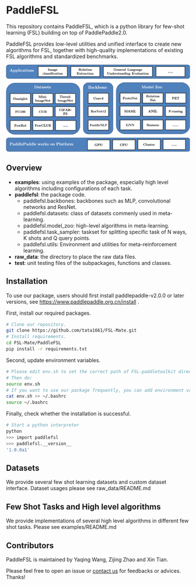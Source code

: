 # PaddleFSL
This repository contains PaddleFSL, which is a python library for few-shot learning (FSL) building on top of PaddlePaddle2.0.

PaddleFSL provides low-level utilities and unified interface to create new algorithms for FSL, together with high-quality implementations of existing FSL algorithms and standardized benchmarks. 

<p align="center"><img src="art-paddlefsl.png" alt="logo" width="800px" /></p>

## Overview

- **examples**: using examples of the package, especially high level algorithms including configurations of each task.
- **paddlefsl**: the package code.
  - paddlefsl.backbones: backbones such as MLP, convolutional networks and ResNet.
  - paddlefsl.datasets: class of datasets commenly used in meta-learning.
  - paddlefsl.model_zoo: high-level algorithms in meta-learning.
  - paddlefsl.task_sampler: taskset for splitting specific task of N ways, K shots and Q query points.
  - paddlefsl.utils: Environment and utilities for meta-reinforcement learning.
- **raw_data**: the directory to place the raw data files.
- **test**: unit testing files of the subpackages, functions and classes.

## Installation

To use our package, users should first install paddlepaddle-v2.0.0 or later versions, see https://www.paddlepaddle.org.cn/install .

First, install our required packages.

```bash
# Clone our repository.
git clone https://github.com/tata1661/FSL-Mate.git
# Install requirements.
cd FSL-Mate/PaddleFSL
pip install -r requirements.txt
```

Second, update environment variables.

```bash
# Please edit env.sh to set the correct path of FSL-paddletoolkit directory.
# Then do:
source env.sh
# If you want to use our package frequently, you can add environment variables into .bashrc
cat env.sh >> ~/.bashrc
source ~/.bashrc
```

Finally, check whether the installation is successful.

```bash
# Start a python interpreter
python
>>> import paddlefsl
>>> paddlefsl.__version__
'1.0.0a1'
```

## Datasets

We provide several few shot learning datasets and custom dataset interface. Dataset usages please see raw_data/README.md

## Few Shot Tasks and High level algorithms

We provide implementations of several high level algorithms in different few shot tasks. Please see examples/README.md

## Contributors

PaddleFSL is maintained by Yaqing Wang, Zijing Zhao and Xin Tian. 

Please feel free to open an issue or [contact us](mailto:wangyaqing01@baidu.com) for feedbacks or advices. Thanks!

